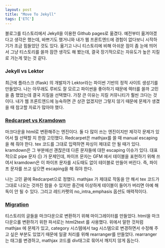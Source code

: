 ```yaml
---
layout: post
title: "Move To Jekyll"
tags: ['ETC']
---
```


블로그를 티스토리에서 Jekyll을 이용한 Github pages로 옮겼다. 예전부터 옮겨야겠다고 생각은 했는데, 바쁘기도 했거니와 내가 웹 프론트엔드에 경험이 없다보니 시작하기가 조금 힘들었던 것도 있다. 옮기고 나니 티스토리에 비해 아쉬운 점이 좀 눈에 띄어서 그냥 티스토리를 쓸까 잠깐 생각도 해 봤는데, 결국 장기적으로는 자유도가 높은 지킬로 가는게 맞는 것 같다.

### Jekyll vs Lektor
최근에 플라스크 (flask) 의 개발자가 Lektor라는 파이썬 기반의 정적 사이트 생성기를 만들었다. 나는 아무래도 루비도 잘 모르고 파이썬을 좋아하기 때문에 렉터를 쓸까 고민을 좀 했었는데 결국 지킬을 선택했다. 가장 큰 이유는 지킬 커뮤니티가 훨씬 크다는 것이다. 내가 웹 프론트엔드에 능숙하면 큰 상관 없겠지만 그렇지 않기 때문에 문제가 생겼을 때 참고할 자료가 많아야 했다.

### [Redcarpet vs Kramdown](https://gist.github.com/mikelove/cbf6eb431406852ba725)
마크다운을 html로 변환해주는 엔진이다. 둘 다 많이 쓰는 엔진이지만 제각각 문제가 있어서 뭘 선택할 지 한참 고민했다. Redcarpet은 mathjax를 쓸 때 manual escaping을 해 줘야 한다. tex 코드를 그대로 입력하면 파싱이 제대로 안 될 때가 있다. kramdown은 그 부분에선 괜찮은데 다른 문자들에 대한 escaping 이슈가 있다. 대표적으로 pipe 문자 (|) 가 문제인데, 파이프 문자는 GFM 에서 테이블을 표현하기 위해 쓰여서 kramdown은 이 파이프 문자를 시도때도 없이 테이블로 만들어 버린다. 즉, 파이프 문자를 쓰고 싶으면 escaping을 해 줘야 한다.

나는 고민 끝에 Redcarpet으로 정했다. mathjax 가 제대로 작동을 안 해서 tex 코드가 그대로 나오는 것까진 참을 수 있지만 중간에 이상하게 테이블이 들어가 버리면 아예 해독이 안 될 수 있다. 그리고 레드카펫의 no_intra_emphasis 옵션도 매력적이다.

### [Migration](https://github.com/khanrc/tistory2jekyll)
티스토리의 글들을 마크다운으로 변환하기 위해 마이그레이터를 만들었다. html을 마크다운으롤 변환하기 위한 파서로는 html2text 를 사용했다. 위에서 말한 것처럼 mathjax 에 문제가 있고, category 시스템에서 tag 시스템으로 변경하면서 수정해 주고 싶은 부분도 있었기 때문에 일괄 처리를 위해 rearranger를 만들었다. rearranger는 태그를 변경하고, mathjax 코드를 div태그로 묶어서 깨지지 않게 돕는다.



